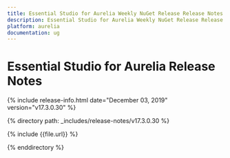 ```yaml
---
title: Essential Studio for Aurelia Weekly NuGet Release Release Notes  
description: Essential Studio for Aurelia Weekly NuGet Release Release Notes  
platform: aurelia
documentation: ug
---
```


# Essential Studio for Aurelia  Release Notes  

{% include release-info.html date="December 03, 2019"  version="v17.3.0.30" %} 


{% directory path: _includes/release-notes/v17.3.0.30 %}

{% include {{file.url}} %}

{% enddirectory %}